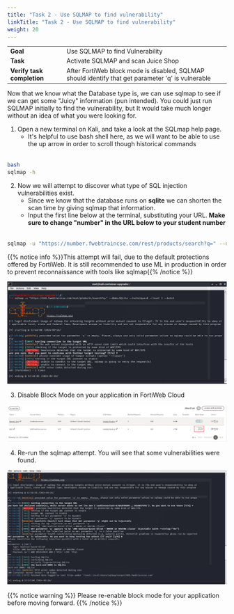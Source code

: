 ```yaml
---
title: "Task 2 - Use SQLMAP to find vulnerability"
linkTitle: "Task 2 - Use SQLMAP to find vulnerability"
weight: 20
---
```


|                            |    |  
|----------------------------| ----
| **Goal**                   | Use SQLMAP to find Vulnerability
| **Task**                   | Activate SQLMAP and scan Juice Shop
| **Verify task completion** | After FortiWeb block mode is disabled, SQLMAP should identify that get parameter 'q' is vulnerable

Now that we know what the Database type is, we can use sqlmap to see if we can get some "Juicy" information (pun intended).  You could just run SQLMAP initially to find the vulnerability, but It would take much longer without an idea of what you were looking for.

1. Open a new terminal on Kali, and take a look at the SQLmap help page.  
   - It's helpful to use bash shell here, as we will want to be able to use the up arrow in order to scroll though historical commands

```sh

bash
sqlmap -h

```

2. Now we will attempt to discover what type of SQL injection vulnerabilities exist.  
   - Since we know that the database runs on **sqlite** we can shorten the scan time by giving sqlmap that information.  
   - Input the first line below at the terminal, substituting your URL. **Make sure to change "number" in the URL below to your student number**

```sh

sqlmap -u "https://number.fwebtraincse.com/rest/products/search?q=" --dbms=SQLite --technique=B --level 3 --batch

```

{{% notice info %}}This attempt will fail, due to the default protections offered by FortiWeb.  It is still recommended to use ML in production in order to prevent reconnaissance with tools like sqlmap{{% /notice %}}

![Map-Blocked](map-blocked.png)

3. Disable Block Mode on your application in FortiWeb Cloud

![Dis-Block](dis-block.png)

4. Re-run the sqlmap attempt.  You will see that some vulnerabilities were found.

![Map-Allow](mapallow.png)

{{% notice warning %}}
Please re-enable block mode for your application before moving forward.
{{% /notice %}}